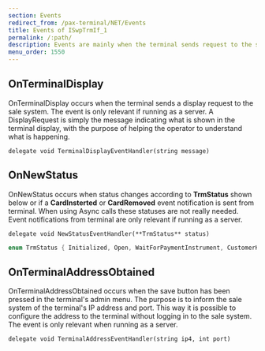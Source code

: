 ```yaml
---
section: Events
redirect_from: /pax-terminal/NET/Events
title: Events of ISwpTrmIf_1
permalink: /:path/
description: Events are mainly when the terminal sends request to the sale system.
menu_order: 1550
---
```


## OnTerminalDisplay

OnTerminalDisplay occurs when the terminal sends a display request to the sale system. The event is only relevant if running as a server.
A DisplayRequest is simply the message indicating what is shown in the terminal display, with the purpose of helping the operator to understand what is happening.

`delegate void TerminalDisplayEventHandler(string message)`

## OnNewStatus

OnNewStatus occurs when status changes according to **TrmStatus** shown below or if a **CardInsterted** or **CardRemoved** event notification is sent from terminal. When using Async calls these statuses are not really needed.
Event notifications from terminal are only relevant if running as a server.

`delegate void NewStatusEventHandler(**TrmStatus** status)`

```c#
enum TrmStatus { Initialized, Open, WaitForPaymentInstrument, CustomerKnown, PaymentStarted, CardInserted, CardRemoved, Closed };
```

## OnTerminalAddressObtained

OnTerminalAddressObtained occurs when the save button has been pressed in the terminal's admin menu. The purpose is to inform the sale system of the terminal's IP address and port. This way it is possible to configure the address to the terminal without logging in to the sale system.
The event is only relevant when running as a server.

`delegate void TerminalAddressEventHandler(string ip4, int port)`
